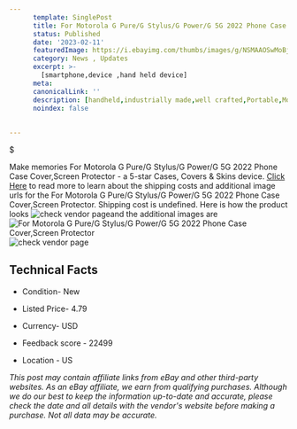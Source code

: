 ```yaml
---
      template: SinglePost
      title: For Motorola G Pure/G Stylus/G Power/G 5G 2022 Phone Case Cover,Screen Protector
      status: Published
      date: '2023-02-11'
      featuredImage: https://i.ebayimg.com/thumbs/images/g/NSMAAOSwMoBjPQC-/s-l225.jpg
      category: News , Updates
      excerpt: >-
        [smartphone,device ,hand held device]
      meta:
      canonicalLink: ''
      description: [handheld,industrially made,well crafted,Portable,Mobile,Compact,Convenient,Lightweight,Maneuverable,Man-portable,Miniature,Carriable,Hand-held,Light,Holdable,Transportable,Mobile device,Pocket-sized,On-the-go,Wireless,Cordless,Compact size,Convenient size, smartphone,device ,hand held device]
      noindex: false
      
        
---
```

$

Make memories For Motorola G Pure/G Stylus/G Power/G 5G 2022 Phone Case Cover,Screen Protector - a 5-star Cases, Covers & Skins device. [Click Here](https://www.ebay.com/itm/144755077984?hash=item21b4133360%3Ag%3ANSMAAOSwMoBjPQC-&mkevt=1&mkcid=1&mkrid=711-53200-19255-0&campid=%253CePNCampaignId%253E&customid=%253CreferenceId%253E&toolid=10049) to read more to learn about the shipping costs and additional image urls for the For Motorola G Pure/G Stylus/G Power/G 5G 2022 Phone Case Cover,Screen Protector. Shipping cost is undefined. Here is how the product looks ![check vendor page](https://i.ebayimg.com/thumbs/images/g/NSMAAOSwMoBjPQC-/s-l225.jpg)and the additional images are![For Motorola G Pure/G Stylus/G Power/G 5G 2022 Phone Case Cover,Screen Protector](https://i.ebayimg.com/images/g/NSMAAOSwMoBjPQC-/s-l1600.jpg)![check vendor page](https://origin-galleryplus.ebayimg.com/ws/web/144755077984_2_0_1/225x225.jpg,https://origin-galleryplus.ebayimg.com/ws/web/144755077984_3_0_1/225x225.jpg,https://origin-galleryplus.ebayimg.com/ws/web/144755077984_4_0_1/225x225.jpg,https://origin-galleryplus.ebayimg.com/ws/web/144755077984_5_0_1/225x225.jpg,https://origin-galleryplus.ebayimg.com/ws/web/144755077984_6_0_1/225x225.jpg,https://origin-galleryplus.ebayimg.com/ws/web/144755077984_7_0_1/225x225.jpg,https://origin-galleryplus.ebayimg.com/ws/web/144755077984_8_0_1/225x225.jpg,https://origin-galleryplus.ebayimg.com/ws/web/144755077984_9_0_1/225x225.jpg,https://origin-galleryplus.ebayimg.com/ws/web/144755077984_10_0_1/225x225.jpg,https://origin-galleryplus.ebayimg.com/ws/web/144755077984_11_0_1/225x225.jpg,https://origin-galleryplus.ebayimg.com/ws/web/144755077984_12_0_1/225x225.jpg)



 ## Technical Facts 



     
      

 - Condition- New 


      

 - Listed Price- 4.79 


      

 - Currency- USD 


      

 - Feedback score - 22499 


      

 - Location - US 


      
      

 *_This post may contain affiliate links from eBay and other third-party websites. As an eBay affiliate, we earn from qualifying purchases. Although we do our best to keep the information up-to-date and accurate, please check the date and all details with the vendor's website before making a purchase. Not all data may be accurate._*






